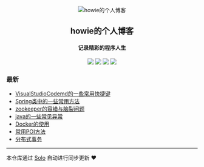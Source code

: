 <p align="center"><img alt="howie的个人博客" src="https://static.b3log.org/images/brand/solo-32.png"></p><h2 align="center">
howie的个人博客
</h2>

<h4 align="center">记录精彩的程序人生</h4>
<p align="center"><a title="howie的个人博客" target="_blank" href="https://github.com/howie404/solo-blog"><img src="https://img.shields.io/github/last-commit/howie404/solo-blog.svg?style=flat-square&color=FF9900"></a>
<a title="GitHub repo size in bytes" target="_blank" href="https://github.com/howie404/solo-blog"><img src="https://img.shields.io/github/repo-size/howie404/solo-blog.svg?style=flat-square"></a>
<a title="Solo Version" target="_blank" href="https://github.com/b3log/solo/releases"><img src="https://img.shields.io/badge/solo-3.6.0-f1e05a.svg?style=flat-square&color=blueviolet"></a>
<a title="Hits" target="_blank" href="https://github.com/b3log/hits"><img src="https://hits.b3log.org/howie404/solo-blog.svg"></a></p>

### 最新

* [VisualStudioCodemd的一些常用快捷键](https://blog.howie.top/articles/2019/08/24/1566582658080.html)
* [Spring类中的一些常用方法](https://blog.howie.top/articles/2019/08/24/1566581445733.html)
* [zookeeper的容错与脑裂问题](https://blog.howie.top/articles/2019/07/22/1563777433197.html)
* [java的一些常见异常](https://blog.howie.top/articles/2019/07/10/1562751023589.html)
* [Docker的使用](https://blog.howie.top/articles/2019/06/29/1561778935539.html)
* [常用POI方法](https://blog.howie.top/articles/2019/06/28/1561659669887.html)
* [分布式事务](https://blog.howie.top/articles/2019/06/28/1561659215957.html)



---

本仓库通过 [Solo](https://github.com/b3log/solo) 自动进行同步更新 ❤️ 